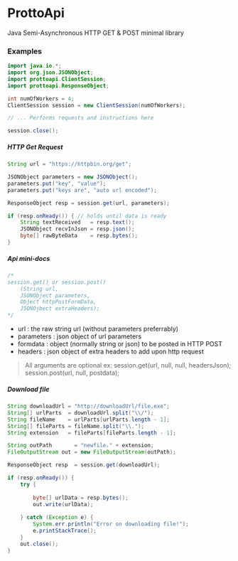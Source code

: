# ProttoApi
Java Semi-Asynchronous HTTP GET & POST minimal library

### Examples
```java
import java.io.*;
import org.json.JSONObject;
import prottoapi.ClientSession;
import prottoapi.ResponseObject;

int numOfWorkers = 4;
ClientSession session = new ClientSession(numOfWorkers);

// ... Performs requests and instructions here

session.close();
```

##### HTTP Get Request
```java
String url = "https://httpbin.org/get";

JSONObject parameters = new JSONObject();
parameters.put("key", "value");
parameters.put("keys are", "auto url encoded");

ResponseObject resp = session.get(url, parameters);

if (resp.onReady()) { // holds until data is ready
	String textReceived   = resp.text();
	JSONObject recvInJson = resp.json();
	byte[] rawByteData    = resp.bytes(); 
}
```

##### Api mini-docs
```java
/*
session.get() or session.post()
	(String url, 
	JSONObject parameters,
	Object httpPostFormData,
	JSONOjbect extraHeaders);
*/
```

* url        : the raw string url (without parameters preferrably)
* parameters : json object of url parameters
* formdata   : object (normally string or json) to be posted in HTTP POST
* headers    : json object of extra headers to add upon http request

> All arguments are optional
  ex: session.get(url, null, null, headersJson);
  session.post(url, null, postdata);
 
##### Download file
```java
String downloadUrl = "http://downloadUrl/file.exe";
String[] urlParts  = downloadUrl.split("\\/");
String fileName    = urlParts[urlParts.length - 1];
String[] fileParts = fileName.split("\\.");
String extension   = fileParts[fileParts.length - 1];

String outPath       = "newfile." + extension;
FileOutputStream out = new FileOutputStream(outPath);

ResponseObject resp  = session.get(downloadUrl);

if (resp.onReady()) {
	try {
	
		byte[] urlData = resp.bytes();
		out.write(urlData);
		
	} catch (Exception e) {
		System.err.println("Error on downloading file!");
		e.printStackTrace();
	}
	out.close();
}
```

